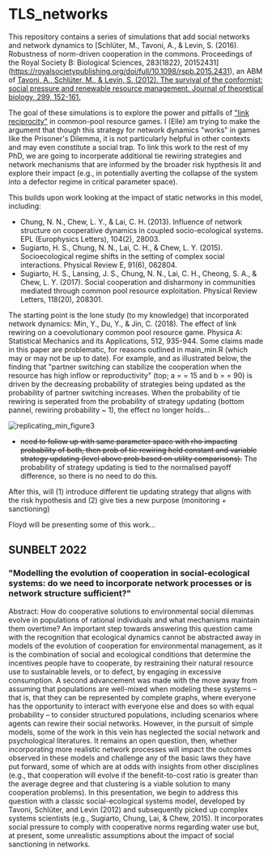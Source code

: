 # TLS_networks

This repository contains a series of simulations that add social networks and network dynamics to [Schlüter, M., Tavoni, A., & Levin, S. (2016). Robustness of norm-driven cooperation in the commons. Proceedings of the Royal Society B: Biological Sciences, 283(1822), 20152431] (https://royalsocietypublishing.org/doi/full/10.1098/rspb.2015.2431), an ABM of [Tavoni, A., Schlüter, M., & Levin, S. (2012). The survival of the conformist: social pressure and renewable resource management. Journal of theoretical biology, 299, 152-161.](https://www.sciencedirect.com/science/article/abs/pii/S002251931100347X)

The goal of these simulations is to explore the power and pitfalls of ["link reciprocity"](https://yins.yale.edu/illustrative-projects/social-networks-can-be-used-increase-human-cooperation) in common-pool resource games. I (Elle) am trying to make the argument that though this strategy for network dynamics "works" in games like the Prisoner's Dilemma, it is not particularly helpful in other contexts and may even constitute a social trap. To link this work to the rest of my PhD, we are going to incorperate additional tie rewiring strategies and network mechanisms that are informed by the broader risk hypthesis lit and explore their impact (e.g., in potentially averting the collapse of the system into a defector regime in critical parameter space). 

This builds upon work looking at the impact of static networks in this model, including: 
- Chung, N. N., Chew, L. Y., & Lai, C. H. (2013). Influence of network structure on cooperative dynamics in coupled socio-ecological systems. EPL (Europhysics Letters), 104(2), 28003.
- Sugiarto, H. S., Chung, N. N., Lai, C. H., & Chew, L. Y. (2015). Socioecological regime shifts in the setting of complex social interactions. Physical Review E, 91(6), 062804.
- Sugiarto, H. S., Lansing, J. S., Chung, N. N., Lai, C. H., Cheong, S. A., & Chew, L. Y. (2017). Social cooperation and disharmony in communities mediated through common pool resource exploitation. Physical Review Letters, 118(20), 208301.

The starting point is the lone study (to my knowledge) that incorporated network dynamics: Min, Y., Du, Y., & Jin, C. (2018). The effect of link rewiring on a coevolutionary common pool resource game. Physica A: Statistical Mechanics and its Applications, 512, 935-944. Some claims made in this paper are problematic, for reasons outlined in main_min.R (which may or may not be up to date). For example, and as illustrated below, the finding that "partner switching can stabilize the cooperation when the resource has high inflow or reproductivity" (top; a = <k> = 15 and b = <k> = 90) is driven by the decreasing probability of strategies being updated as the probability of partner switching increases. When the probability of tie rewiring is seperated from the probability of strategy updating (bottom pannel, rewiring probability ~ 1), the effect no longer holds...  

![replicating_min_figure3](https://user-images.githubusercontent.com/48939952/215610721-8095bab0-4e20-48ea-8f37-d6cd27384adf.png)

- ~~need to follow up with same parameter space with rho impacting probability of both, then prob of tie rewiring held constant and variable strategy updating (level above prob based on utility comparisons).~~ The probability of strategy updating is tied to the normalised payoff difference, so there is no need to do this. 

After this, will (1) introduce different tie updating strategy that aligns with the risk hypothesis and (2) give ties a new purpose (monitoring + sanctioning) 

Floyd will be presenting some of this work...

## SUNBELT 2022
### "Modelling the evolution of cooperation in social-ecological systems: do we need to incorporate network processes or is network structure sufficient?"

Abstract: 
How do cooperative solutions to environmental social dilemmas evolve in populations of rational individuals and what mechanisms maintain them overtime? An important step towards answering this question came with the recognition that ecological dynamics cannot be abstracted away in models of the evolution of cooperation for environmental management, as it is the combination of social and ecological conditions that determine the incentives people have to cooperate, by restraining their natural resource use to sustainable levels, or to defect, by engaging in excessive consumption. A second advancement was made with the move away from assuming that populations are well-mixed when modeling these systems – that is, that they can be represented by complete graphs, where everyone has the opportunity to interact with everyone else and does so with equal probability  – to consider structured populations, including scenarios where agents can rewire their social networks. However, in the pursuit of simple models, some of the work in this vein has neglected the social network and psychological literatures. It remains an open question, then, whether incorporating more realistic network processes will impact the outcomes observed in these models and challenge any of the basic laws they have put forward, some of which are at odds with insights from other disciplines (e.g., that cooperation will evolve if the benefit-to-cost ratio is greater than the average degree and that clustering is a viable solution to many cooperation problems). In this presentation, we begin to address this question with a classic social-ecological systems model, developed by Tavoni, Schlüter, and Levin (2012) and subsequently picked up complex systems scientists (e.g., Sugiarto, Chung, Lai, & Chew, 2015). It incorporates social pressure to comply with cooperative norms regarding water use but, at present, some unrealistic assumptions about the impact of social sanctioning in networks. 






